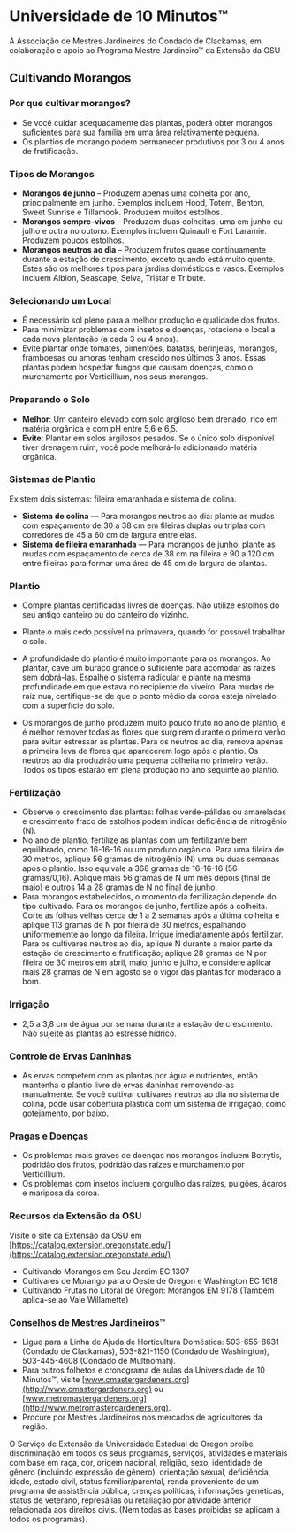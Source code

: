 # Universidade de 10 Minutos™  
A Associação de Mestres Jardineiros do Condado de Clackamas, em colaboração e apoio ao Programa Mestre Jardineiro™ da Extensão da OSU  

## Cultivando Morangos  

### Por que cultivar morangos?  
- Se você cuidar adequadamente das plantas, poderá obter morangos suficientes para sua família em uma área relativamente pequena.  
- Os plantios de morango podem permanecer produtivos por 3 ou 4 anos de frutificação.  

### Tipos de Morangos  
- **Morangos de junho** – Produzem apenas uma colheita por ano, principalmente em junho. Exemplos incluem Hood, Totem, Benton, Sweet Sunrise e Tillamook. Produzem muitos estolhos.  
- **Morangos sempre-vivos** – Produzem duas colheitas, uma em junho ou julho e outra no outono. Exemplos incluem Quinault e Fort Laramie. Produzem poucos estolhos.  
- **Morangos neutros ao dia** – Produzem frutos quase continuamente durante a estação de crescimento, exceto quando está muito quente. Estes são os melhores tipos para jardins domésticos e vasos. Exemplos incluem Albion, Seascape, Selva, Tristar e Tribute.  

### Selecionando um Local  
- É necessário sol pleno para a melhor produção e qualidade dos frutos.  
- Para minimizar problemas com insetos e doenças, rotacione o local a cada nova plantação (a cada 3 ou 4 anos).  
- Evite plantar onde tomates, pimentões, batatas, berinjelas, morangos, framboesas ou amoras tenham crescido nos últimos 3 anos. Essas plantas podem hospedar fungos que causam doenças, como o murchamento por Verticillium, nos seus morangos.  

### Preparando o Solo  
- **Melhor**: Um canteiro elevado com solo argiloso bem drenado, rico em matéria orgânica e com pH entre 5,6 e 6,5.  
- **Evite**: Plantar em solos argilosos pesados. Se o único solo disponível tiver drenagem ruim, você pode melhorá-lo adicionando matéria orgânica.  

### Sistemas de Plantio  
Existem dois sistemas: fileira emaranhada e sistema de colina.  
- **Sistema de colina** — Para morangos neutros ao dia: plante as mudas com espaçamento de 30 a 38 cm em fileiras duplas ou triplas com corredores de 45 a 60 cm de largura entre elas.  
- **Sistema de fileira emaranhada** — Para morangos de junho: plante as mudas com espaçamento de cerca de 38 cm na fileira e 90 a 120 cm entre fileiras para formar uma área de 45 cm de largura de plantas.  

### Plantio  
- Compre plantas certificadas livres de doenças. Não utilize estolhos do seu antigo canteiro ou do canteiro do vizinho.  
- Plante o mais cedo possível na primavera, quando for possível trabalhar o solo.  
- A profundidade do plantio é muito importante para os morangos. Ao plantar, cave um buraco grande o suficiente para acomodar as raízes sem dobrá-las. Espalhe o sistema radicular e plante na mesma profundidade em que estava no recipiente do viveiro. Para mudas de raiz nua, certifique-se de que o ponto médio da coroa esteja nivelado com a superfície do solo.  

- Os morangos de junho produzem muito pouco fruto no ano de plantio, e é melhor remover todas as flores que surgirem durante o primeiro verão para evitar estressar as plantas. Para os neutros ao dia, remova apenas a primeira leva de flores que aparecerem logo após o plantio. Os neutros ao dia produzirão uma pequena colheita no primeiro verão. Todos os tipos estarão em plena produção no ano seguinte ao plantio.  

### Fertilização  
- Observe o crescimento das plantas: folhas verde-pálidas ou amareladas e crescimento fraco de estolhos podem indicar deficiência de nitrogênio (N).  
- No ano de plantio, fertilize as plantas com um fertilizante bem equilibrado, como 16-16-16 ou um produto orgânico. Para uma fileira de 30 metros, aplique 56 gramas de nitrogênio (N) uma ou duas semanas após o plantio. Isso equivale a 368 gramas de 16-16-16 (56 gramas/0,16). Aplique mais 56 gramas de N um mês depois (final de maio) e outros 14 a 28 gramas de N no final de junho.  
- Para morangos estabelecidos, o momento da fertilização depende do tipo cultivado. Para os morangos de junho, fertilize após a colheita. Corte as folhas velhas cerca de 1 a 2 semanas após a última colheita e aplique 113 gramas de N por fileira de 30 metros, espalhando uniformemente ao longo da fileira. Irrigue imediatamente após fertilizar. Para os cultivares neutros ao dia, aplique N durante a maior parte da estação de crescimento e frutificação; aplique 28 gramas de N por fileira de 30 metros em abril, maio, junho e julho, e considere aplicar mais 28 gramas de N em agosto se o vigor das plantas for moderado a bom.  

### Irrigação  
- 2,5 a 3,8 cm de água por semana durante a estação de crescimento. Não sujeite as plantas ao estresse hídrico.  

### Controle de Ervas Daninhas  
- As ervas competem com as plantas por água e nutrientes, então mantenha o plantio livre de ervas daninhas removendo-as manualmente. Se você cultivar cultivares neutros ao dia no sistema de colina, pode usar cobertura plástica com um sistema de irrigação, como gotejamento, por baixo.  

### Pragas e Doenças  
- Os problemas mais graves de doenças nos morangos incluem Botrytis, podridão dos frutos, podridão das raízes e murchamento por Verticillium.  
- Os problemas com insetos incluem gorgulho das raízes, pulgões, ácaros e mariposa da coroa.  

### Recursos da Extensão da OSU  
Visite o site da Extensão da OSU em [https://catalog.extension.oregonstate.edu/](https://catalog.extension.oregonstate.edu/)  
- Cultivando Morangos em Seu Jardim EC 1307  
- Cultivares de Morango para o Oeste de Oregon e Washington EC 1618  
- Cultivando Frutas no Litoral de Oregon: Morangos EM 9178 (Também aplica-se ao Vale Willamette)  

### Conselhos de Mestres Jardineiros™  
- Ligue para a Linha de Ajuda de Horticultura Doméstica: 503-655-8631 (Condado de Clackamas), 503-821-1150 (Condado de Washington), 503-445-4608 (Condado de Multnomah).  
- Para outros folhetos e cronograma de aulas da Universidade de 10 Minutos™, visite [www.cmastergardeners.org](http://www.cmastergardeners.org) ou [www.metromastergardeners.org](http://www.metromastergardeners.org).  
- Procure por Mestres Jardineiros nos mercados de agricultores da região.  

O Serviço de Extensão da Universidade Estadual de Oregon proíbe discriminação em todos os seus programas, serviços, atividades e materiais com base em raça, cor, origem nacional, religião, sexo, identidade de gênero (incluindo expressão de gênero), orientação sexual, deficiência, idade, estado civil, status familiar/parental, renda proveniente de um programa de assistência pública, crenças políticas, informações genéticas, status de veterano, represálias ou retaliação por atividade anterior relacionada aos direitos civis. (Nem todas as bases proibidas se aplicam a todos os programas).